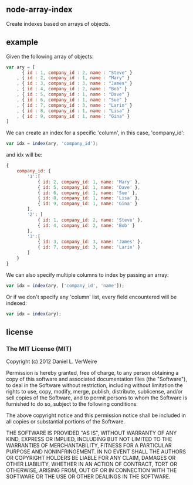 node-array-index
----------------

Create indexes based on arrays of objects. 


example
-------

Given the following array of objects:

```javascript
var ary = [
	  { id : 1, company_id : 2, name : "Steve" }
	, { id : 2, company_id : 1, name : "Mary" }
	, { id : 3, company_id : 3, name : "James" }
	, { id : 4, company_id : 2, name : "Bob" }
	, { id : 5, company_id : 1, name : "Dave" }
	, { id : 6, company_id : 1, name : "Sue" }
	, { id : 7, company_id : 3, name : "Larin" }
	, { id : 8, company_id : 1, name : "Lisa" }
	, { id : 9, company_id : 1, name : "Gina" }
]
```

We can create an index for a specific 'column', in this case, 'company_id':

```javascript
var idx = index(ary, 'company_id');
```

and idx will be:

```javascript
{
	company_id: {
		'1':[
			{ id: 2, company_id: 1, name: 'Mary' },
			{ id: 5, company_id: 1, name: 'Dave' },
			{ id: 6, company_id: 1, name: 'Sue' },
			{ id: 8, company_id: 1, name: 'Lisa' },
			{ id: 9, company_id: 1, name: 'Gina' }
		],
		'2': [
			{ id: 1, company_id: 2, name: 'Steve' },
			{ id: 4, company_id: 2, name: 'Bob' }
		],
		'3':[
			{ id: 3, company_id: 3, name: 'James' },
			{ id: 7, company_id: 3, name: 'Larin' }
		]
	}
}

```

We can also specify multiple columns to index by passing an array:

```javascript
var idx = index(ary, ['company_id', 'name']);
```

Or if we don't specify any 'column' list, every field encountered will be indexed:

```javascript
var idx = index(ary);
```


license
----------

### The MIT License (MIT)


Copyright (c) 2012 Daniel L. VerWeire

Permission is hereby granted, free of charge, to any person obtaining
a copy of this software and associated documentation files (the
"Software"), to deal in the Software without restriction, including
without limitation the rights to use, copy, modify, merge, publish,
distribute, sublicense, and/or sell copies of the Software, and to
permit persons to whom the Software is furnished to do so, subject to
the following conditions:

The above copyright notice and this permission notice shall be
included in all copies or substantial portions of the Software.

THE SOFTWARE IS PROVIDED "AS IS", WITHOUT WARRANTY OF ANY KIND,
EXPRESS OR IMPLIED, INCLUDING BUT NOT LIMITED TO THE WARRANTIES OF
MERCHANTABILITY, FITNESS FOR A PARTICULAR PURPOSE AND NONINFRINGEMENT.
IN NO EVENT SHALL THE AUTHORS OR COPYRIGHT HOLDERS BE LIABLE FOR ANY
CLAIM, DAMAGES OR OTHER LIABILITY, WHETHER IN AN ACTION OF CONTRACT,
TORT OR OTHERWISE, ARISING FROM, OUT OF OR IN CONNECTION WITH THE
SOFTWARE OR THE USE OR OTHER DEALINGS IN THE SOFTWARE.